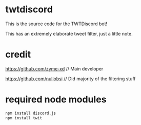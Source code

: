 # twtdiscord

This is the source code for the TWTDiscord bot!

This has an extremely elaborate tweet filter, just a little note.
# credit

https://github.com/zyme-xd // Main developer

https://github.com/nullobsi // Did majority of the filtering stuff

# required node modules

```bash
npm install discord.js
npm install twit
```

